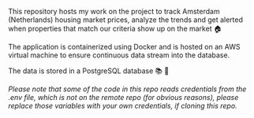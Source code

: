This repository hosts my work on the project to track Amsterdam (Netherlands) housing market prices, analyze the trends and get alerted when properties that match our criteria show up on the market :house:

The application is containerized using Docker and is hosted on an AWS virtual machine to ensure continuous data stream into the database.

The data is stored in a PostgreSQL database :books: :key:

*Please note that some of the code in this repo reads credentials from the .env file, which is not on the remote repo (for obvious reasons), please replace those variables with your own credentials, if cloning this repo.*
